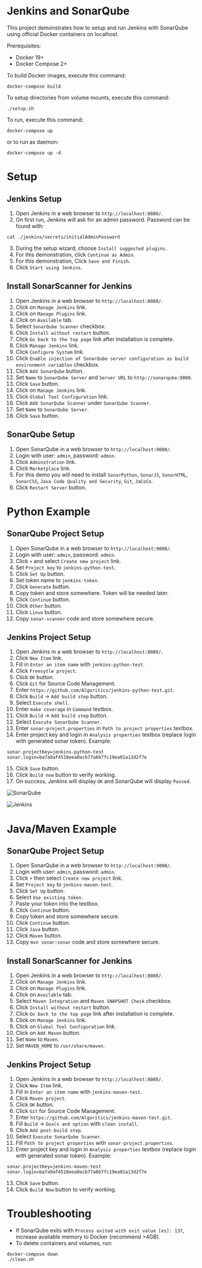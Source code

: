 Jenkins and SonarQube
=====================

This project demonstrates how to setup and run Jenkins with SonarQube using
official Docker containers on localhost.

Prerequisites:

* Docker 19+
* Docker Compose 2+

To build Docker images, execute this command:

```
docker-compose build
```

To setup directories from volume mounts, execute this command:

```
./setup.sh
```

To run, execute this command:

```
docker-compose up
```

or to run as daemon:

```
docker-compose up -d
```

Setup
=====

Jenkins Setup
-------------

1. Open Jenkins in a web browser to `http://localhost:8080/`.
2. On first run, Jenkins will ask for an admin password. Password can be found with:

```
cat ./jenkins/secrets/initialAdminPassword 
```

3. During the setup wizard, choose `Install suggested plugins`.
4. For this demonstration, click `Continue as Admin`.
5. For this demonstration, Click `Save and Finish`.
6. Click `Start using Jenkins`.


Install SonarScanner for Jenkins
--------------------------------

1. Open Jenkins in a web browser to `http://localhost:8080/`.
2. Click on `Manage Jenkins` link.
3. Click on `Manage Plugins` link.
4. Click on `Available` tab.
5. Select `SonarQube Scanner` checkbox.
6. Click `Install without restart` button.
7. Click `Go back to the top page` link after installation is complete.
8. Click `Manage Jenkins` link.
9. Click `Configure System` link.
10. Click `Enable injection of SonarQube server configuration as build environment variables` checkbox.
11. Click `Add SonarQube` button.
12. Set `Name` to `SonarQube Server` and `Server URL` to `http://sonarqube:9000`.
13. Click `Save` button.
14. Click on `Manage Jenkins` link.
15. Click `Global Tool Configuration` link.
16. Click `Add SonarQube Scanner` under `SonarQube Scanner`.
17. Set `Name` to `SonarQube Server`.
18. Click `Save` button.


SonarQube Setup
---------------

1. Open SonarQube in a web browser to `http://localhost:9000/`.
2. Login with user: `admin`, password: `admin`.
3. Click `Adminstration` link.
4. Click `Marketplace` link.
5. For this demo you will need to install `SonarPython`, `SonarJS`, `SonarHTML`, `SonarCSS`, `Java Code Quality and Security`, `Git`, `JaCoCo`.
6. Click `Restart Server` button.


Python Example
==============

SonarQube Project Setup
-----------------------

1. Open SonarQube in a web browser to `http://localhost:9000/`.
2. Login with user: `admin`, password: `admin`.
3. Click `+` and select `Create new project` link.
4. Set `Project key` to `jenkins-python-test`.
5. Click `Set Up` button.
6. Set token name to `jenkins-token`.
7. Click `Generate` button.
8. Copy token and store somewhere. Token will be needed later.
9. Click `Continue` button.
10. Click `Other` button.
11. Click `Linux` button.
12. Copy `sonar-scanner` code and store somewhere secure.


Jenkins Project Setup
---------------------

1. Open Jenkins in a web browser to `http://localhost:8080/`.
2. Click `New Item` link.
3. Fill in `Enter an item name` with `jenkins-python-test`.
4. Click `Freesytle project`.
5. Click `OK` button.
6. Click `Git` for Source Code Management.
7. Enter `https://github.com/Algoritics/jenkins-python-test.git`.
8. Click `Build` -> `Add build step` button.
9. Select `Execute shell`.
10. Enter `make coverage` in `Command` textbox.
11. Click `Build` -> `Add build step` button.
12. Select `Execute SonarQube Scanner`.
13. Enter `sonar-project.properties` in `Path to project properties` textbox.
14. Enter project key and login in `Analysis properties` textbox (replace login with generated sonar token). Example:

```
sonar.projectKey=jenkins-python-test
sonar.login=ba7a9af4518eea0acb77a6b7fc19ea01a13d2f7e
```

15. Click `Save` button.
16. Click `Build now` button to verify working.
17. On success, Jenkins will display `OK` and SonarQube will display `Passed`.

![SonarQube](./img-sonarqube-python.png "SonarQube")

![Jenkins](./img-jenkins-python.png "Jenkins")


Java/Maven Example
==================

SonarQube Project Setup
-----------------------

1. Open SonarQube in a web browser to `http://localhost:9000/`.
2. Login with user: `admin`, password: `admin`.
3. Click `+` then select `Create new project` link.
4. Set `Project key` to `jenkins-maven-test`.
5. Click `Set Up` button.
6. Select `Use existing token`.
7. Paste your token into the textbox.
8. Click `Continue` button.
9. Copy token and store somewhere secure.
10. Click `Continue` button.
11. Click `Java` button.
12. Click `Maven` button.
13. Copy `mvn sonar:sonar` code and store somewhere secure.


Install SonarScanner for Jenkins
--------------------------------

1. Open Jenkins in a web browser to `http://localhost:8080/`.
2. Click on `Manage Jenkins` link.
3. Click on `Manage Plugins` link.
4. Click on `Available` tab.
5. Select `Maven Integration` and `Maven SNAPSHOT Check` checkbox.
6. Click `Install without restart` button.
7. Click `Go back to the top page` link after installation is complete.
8. Click on `Manage Jenkins` link.
9. Click on `Global Tool Configuration` link.
10. Click on `Add Maven` button.
11. Set `Name` to `Maven`.
12. Set `MAVEN_HOME` to `/usr/share/maven`.


Jenkins Project Setup
---------------------

1. Open Jenkins in a web browser to `http://localhost:8080/`.
2. Click `New Item` link.
3. Fill in `Enter an item name` with `jenkins-maven-test`.
4. Click `Maven project`.
5. Click `OK` button.
6. Click `Git` for Source Code Management.
7. Enter `https://github.com/Algoritics/jenkins-maven-test.git`.
8. Fill `Build` -> `Goals and option` with `clean install`.
9. Click `Add post-build step`.
10. Select `Execute SonarQube Scanner`.
11. Fill `Path to project properties` with `sonar-project.properties`.
12. Enter project key and login in `Analysis properties` textbox (replace login with generated sonar token). Example:

```
sonar.projectKey=jenkins-maven-test
sonar.login=ba7a9af4518eea0acb77a6b7fc19ea01a13d2f7e
```

13. Click `Save` button.
14. Click `Build Now` button to verify working.



Troubleshooting
===============

* If SonarQube exits with `Process exited with exit value [es]: 137`, increase available memory to Docker (recommend >4GB).
* To delete containers and volumes, run:

```
docker-compose down
./clean.sh
```